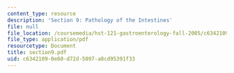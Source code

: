 ```yaml
---
content_type: resource
description: 'Section 9: Pathology of the Intestines'
file: null
file_location: /coursemedia/hst-121-gastroenterology-fall-2005/c63421090e60d72d5097a8cd95391f33_section9.pdf
file_type: application/pdf
resourcetype: Document
title: section9.pdf
uid: c6342109-0e60-d72d-5097-a8cd95391f33
---
```


